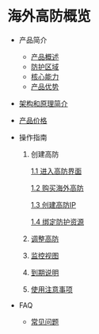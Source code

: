 # 海外高防概览

* 产品简介
  
  * [产品概述](/uantiddos/uads-unlimited/concepts/overview)
  * [防护区域](/uantiddos/uads-unlimited/concepts/ProtectedRegion)
  * [核心能力](/uantiddos/uads-unlimited/concepts/capability)
  * [产品优势](/uantiddos/uads-unlimited/concepts/advantages)

* [架构和原理简介](/uantiddos/uads-unlimited/architecture)

* [产品价格](/uantiddos/uads-unlimited/price/price)

* 操作指南
  
  1. 创建高防
     
     [1.1 进入高防界面](/uantiddos/uads-unlimited/Configuration/Login)
     
     [1.2 购买海外高防](/uantiddos/uads-unlimited/Configuration/buy)
     
     [1.3 创建高防IP](/uantiddos/uads-unlimited/Configuration/CreateDDosIP)
     
     [1.4 绑定防护资源](/uantiddos/uads-unlimited/Configuration/BindResource)
  
  2. [调整高防](/uantiddos/uads-unlimited/Configuration/ModifyDDoS)
  
  3. [监控视图](/uantiddos/uads-unlimited/Configuration/MonitoringView)
  
  4. [到期说明](/uantiddos/uads-unlimited/Configuration/Expiry)
  
  5. [使用注意事项](/uantiddos/uads-unlimited/Configuration/Notes)

* FAQ
  
  - [常见问题](/uantiddos/uads-unlimited/Configuration/FAQ)
